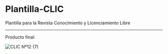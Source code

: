 # Plantilla-CLIC
Plantilla para la Revista Conocimiento y Licenciamiento Libre

----

Producto final:

![CLIC Nº12 (7)](http://convite.cenditel.gob.ve/revistaclic/public/journals/7/cover_issue_146_es_ES.png "CLIC Nº12 (7)")
